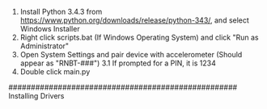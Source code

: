 1. Install Python 3.4.3 from https://www.python.org/downloads/release/python-343/, and select Windows Installer
2. Right click scripts.bat (If Windows Operating System) and click "Run as Administrator"
3. Open System Settings and pair device with accelerometer (Should appear as "RNBT-###")
  3.1 If prompted for a PIN, it is 1234
4. Double click main.py



###################################################
Installing Drivers
